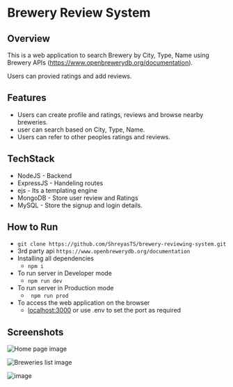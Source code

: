 # Brewery Review System

## Overview
This is a web application to search Brewery by City, Type, Name using Brewery APIs (https://www.openbrewerydb.org/documentation).

Users can provied ratings and add reviews.

## Features
- Users can create profile and ratings, reviews and browse nearby breweries.
- user can search based on City, Type, Name.
- Users can refer to other peoples ratings and reviews.

## TechStack
- NodeJS - Backend
- ExpressJS - Handeling routes
- ejs - Its a templating engine
- MongoDB - Store user review and Ratings
- MySQL - Store the signup and login details.

## How to Run
- ``` git clone https://github.com/ShreyasTS/brewery-reviewing-system.git ```
-   3rd party api ```https://www.openbrewerydb.org/documentation ```
- Installing all dependencies
   - ``` npm i ```
- To run server in Developer mode
  - ```npm run dev```
- To run server in Production mode
  - ``` npm run prod```
- To access the web application on the browser
  - [localhost:3000](http://localhost:3000) or use .env to set the port as required

## Screenshots

![Home page image](https://github.com/ShreyasTS/brewery-reviewing-system/assets/30121971/8a69e974-fb42-426a-947d-049605ac2225)

![Breweries list image](https://github.com/ShreyasTS/brewery-reviewing-system/assets/30121971/99c1f91d-6cd3-46b0-b17b-1042cba223d2)

![image](https://github.com/ShreyasTS/brewery-reviewing-system/assets/30121971/2e26ca25-a4a5-415a-a8d9-6f5c90478345)


